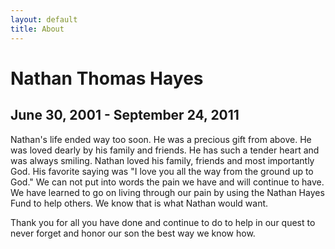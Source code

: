 ```yaml
---
layout: default
title: About
---
```

# Nathan Thomas Hayes
## June 30, 2001 - September 24, 2011

Nathan's life ended way too soon. He was a precious gift from above. He was loved dearly by his family and friends. He has such a tender heart and was always smiling. Nathan loved his family, friends and most importantly God. His favorite saying was "I love you all the way from the ground up to God." We can not put into words the pain we have and will continue to have. We have learned to go on living through our pain by using the Nathan Hayes Fund to help others. We know that is what Nathan would want.

Thank you for all you have done and continue to do to help in our quest to never forget and honor our son the best way we know how.